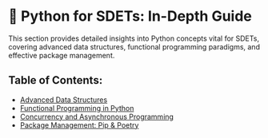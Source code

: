 # 🐍 Python for SDETs: In-Depth Guide

This section provides detailed insights into Python concepts vital for SDETs, covering advanced data structures, functional programming paradigms, and effective package management.

## Table of Contents:

- [Advanced Data Structures](data-structures.md)
- [Functional Programming in Python](functional-programming.md)
- [Concurrency and Asynchronous Programming](concurrency.md)
- [Package Management: Pip & Poetry](package-management.md)
